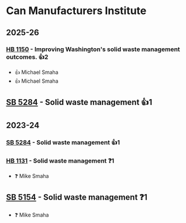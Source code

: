 # Can Manufacturers Institute
## 2025-26

### [HB 1150](/bill/2025-26/hb/1150/) - Improving Washington's solid waste management outcomes. 👍2  
* 👍 Michael Smaha
* 👍 Michael Smaha

## [SB 5284](/bill/2025-26/sb/5284/) - Solid waste management 👍1  

## 2023-24

### [SB 5284](/bill/2023-24/sb/5284/) - Solid waste management 👍1  

### [HB 1131](/bill/2023-24/hb/1131/) - Solid waste management   ❓1
* ❓ Mike Smaha

## [SB 5154](/bill/2023-24/sb/5154/) - Solid waste management   ❓1
* ❓ Mike Smaha
